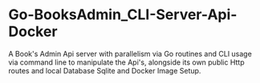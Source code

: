 # Go-BooksAdmin_CLI-Server-Api-Docker
A Book's Admin Api server with parallelism via Go routines and CLI usage via command line to manipulate the Api's, alongside its own public Http routes and local Database Sqlite and Docker Image Setup.
